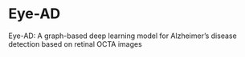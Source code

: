 # Eye-AD
Eye-AD: A graph-based deep learning model for Alzheimer’s disease detection based on retinal OCTA images
